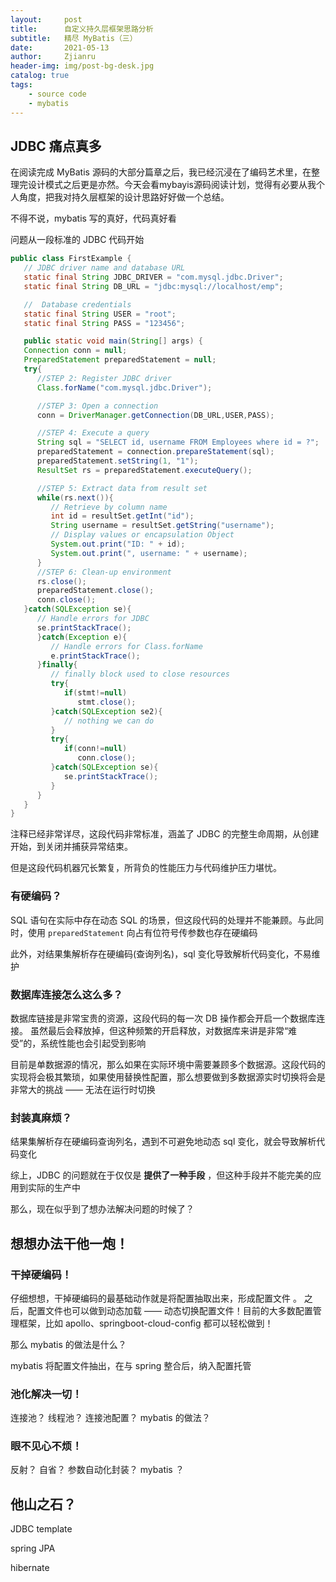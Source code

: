 ```yaml
---
layout:     post
title:      自定义持久层框架思路分析
subtitle:   精尽 MyBatis（三）
date:       2021-05-13
author:     Zjianru
header-img: img/post-bg-desk.jpg
catalog: true
tags:
    - source code
    - mybatis
---
```


## JDBC 痛点真多

在阅读完成 MyBatis 源码的大部分篇章之后，我已经沉浸在了编码艺术里，在整理完设计模式之后更是亦然。今天会看mybayis源码阅读计划，觉得有必要从我个人角度，把我对持久层框架的设计思路好好做一个总结。

不得不说，mybatis 写的真好，代码真好看




问题从一段标准的 JDBC 代码开始

```java
public class FirstExample {
   // JDBC driver name and database URL
   static final String JDBC_DRIVER = "com.mysql.jdbc.Driver";  
   static final String DB_URL = "jdbc:mysql://localhost/emp";

   //  Database credentials
   static final String USER = "root";
   static final String PASS = "123456";

   public static void main(String[] args) {
   Connection conn = null;
   PreparedStatement preparedStatement = null;
   try{
      //STEP 2: Register JDBC driver
      Class.forName("com.mysql.jdbc.Driver");

      //STEP 3: Open a connection
      conn = DriverManager.getConnection(DB_URL,USER,PASS);

      //STEP 4: Execute a query
      String sql = "SELECT id, username FROM Employees where id = ?";
      preparedStatement = connection.prepareStatement(sql);
      preparedStatement.setString(1, "1");
      ResultSet rs = preparedStatement.executeQuery();

      //STEP 5: Extract data from result set
      while(rs.next()){
         // Retrieve by column name
         int id = resultSet.getInt("id");
         String username = resultSet.getString("username");
         // Display values or encapsulation Object
         System.out.print("ID: " + id);
         System.out.print(", username: " + username);
      }
      //STEP 6: Clean-up environment
      rs.close();
      preparedStatement.close();
      conn.close();
   }catch(SQLException se){
      // Handle errors for JDBC
      se.printStackTrace();
      }catch(Exception e){
         // Handle errors for Class.forName
         e.printStackTrace();
      }finally{
         // finally block used to close resources
         try{
            if(stmt!=null)
               stmt.close();
         }catch(SQLException se2){
            // nothing we can do
         }
         try{
            if(conn!=null)
               conn.close();
         }catch(SQLException se){
            se.printStackTrace();
         }
      }
   }
}
```

注释已经非常详尽，这段代码非常标准，涵盖了 JDBC 的完整生命周期，从创建开始，到关闭并捕获异常结束。

但是这段代码机器冗长繁复，所背负的性能压力与代码维护压力堪忧。


### 有硬编码？
SQL 语句在实际中存在动态 SQL 的场景，但这段代码的处理并不能兼顾。与此同时，使用 `preparedStatement` 向占有位符号传参数也存在硬编码

此外，对结果集解析存在硬编码(查询列名)，sql 变化导致解析代码变化，不易维护
### 数据库连接怎么这么多？

数据库链接是非常宝贵的资源，这段代码的每一次 DB 操作都会开启一个数据库连接。
虽然最后会释放掉，但这种频繁的开启释放，对数据库来讲是非常“难受”的，系统性能也会引起受到影响

目前是单数据源的情况，那么如果在实际环境中需要兼顾多个数据源。这段代码的实现将会极其繁琐，如果使用替换性配置，那么想要做到多数据源实时切换将会是非常大的挑战 —— 无法在运行时切换

### 封装真麻烦？

结果集解析存在硬编码查询列名，遇到不可避免地动态 sql 变化，就会导致解析代码变化

综上，JDBC 的问题就在于仅仅是 **提供了一种手段** ，但这种手段并不能完美的应用到实际的生产中

那么，现在似乎到了想办法解决问题的时候了？

## 想想办法干他一炮！


### 干掉硬编码！

仔细想想，干掉硬编码的最基础动作就是将配置抽取出来，形成配置文件 。
之后，配置文件也可以做到动态加载 —— 动态切换配置文件！目前的大多数配置管理框架，比如 apollo、springboot-cloud-config 都可以轻松做到！

那么 mybatis 的做法是什么？

mybatis 将配置文件抽出，在与 spring 整合后，纳入配置托管
### 池化解决一切！

连接池？
线程池？
连接池配置？
mybatis 的做法？

### 眼不见心不烦！


反射？
自省？
参数自动化封装？
mybatis <if-test>？



## 他山之石？

JDBC template 

spring JPA

hibernate

